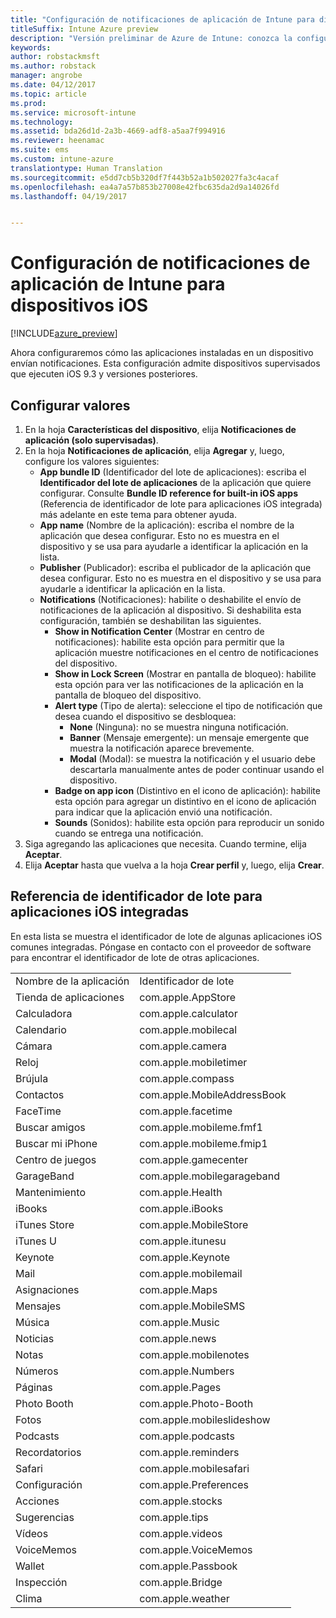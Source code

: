 ```yaml
---
title: "Configuración de notificaciones de aplicación de Intune para dispositivos iOS"
titleSuffix: Intune Azure preview
description: "Versión preliminar de Azure de Intune: conozca la configuración que puede usar para controlar las notificaciones de aplicaciones en dispositivos iOS."
keywords: 
author: robstackmsft
ms.author: robstack
manager: angrobe
ms.date: 04/12/2017
ms.topic: article
ms.prod: 
ms.service: microsoft-intune
ms.technology: 
ms.assetid: bda26d1d-2a3b-4669-adf8-a5aa7f994916
ms.reviewer: heenamac
ms.suite: ems
ms.custom: intune-azure
translationtype: Human Translation
ms.sourcegitcommit: e5dd7cb5b320df7f443b52a1b502027fa3c4acaf
ms.openlocfilehash: ea4a7a57b853b27008e42fbc635da2d9a14026fd
ms.lasthandoff: 04/19/2017


---
```


# <a name="intune-app-notifications-settings-for-ios-devices"></a>Configuración de notificaciones de aplicación de Intune para dispositivos iOS

[!INCLUDE[azure_preview](../includes/azure_preview.md)]

Ahora configuraremos cómo las aplicaciones instaladas en un dispositivo envían notificaciones. Esta configuración admite dispositivos supervisados que ejecuten iOS 9.3 y versiones posteriores.

## <a name="configure-settings"></a>Configurar valores

1. En la hoja **Características del dispositivo**, elija **Notificaciones de aplicación (solo supervisadas)**.
2. En la hoja **Notificaciones de aplicación**, elija **Agregar** y, luego, configure los valores siguientes:
    - **App bundle ID** (Identificador del lote de aplicaciones): escriba el **Identificador del lote de aplicaciones** de la aplicación que quiere configurar. Consulte **Bundle ID reference for built-in iOS apps** (Referencia de identificador de lote para aplicaciones iOS integrada) más adelante en este tema para obtener ayuda.
    - **App name** (Nombre de la aplicación): escriba el nombre de la aplicación que desea configurar. Esto no es muestra en el dispositivo y se usa para ayudarle a identificar la aplicación en la lista.
    - **Publisher** (Publicador): escriba el publicador de la aplicación que desea configurar. Esto no es muestra en el dispositivo y se usa para ayudarle a identificar la aplicación en la lista.
    - **Notifications** (Notificaciones): habilite o deshabilite el envío de notificaciones de la aplicación al dispositivo. Si deshabilita esta configuración, también se deshabilitan las siguientes.
        - **Show in Notification Center** (Mostrar en centro de notificaciones): habilite esta opción para permitir que la aplicación muestre notificaciones en el centro de notificaciones del dispositivo.
        - **Show in Lock Screen** (Mostrar en pantalla de bloqueo): habilite esta opción para ver las notificaciones de la aplicación en la pantalla de bloqueo del dispositivo.
        - **Alert type** (Tipo de alerta): seleccione el tipo de notificación que desea cuando el dispositivo se desbloquea:
            - **None** (Ninguna): no se muestra ninguna notificación.
            - **Banner** (Mensaje emergente): un mensaje emergente que muestra la notificación aparece brevemente.
            - **Modal** (Modal): se muestra la notificación y el usuario debe descartarla manualmente antes de poder continuar usando el dispositivo.
        - **Badge on app icon** (Distintivo en el icono de aplicación): habilite esta opción para agregar un distintivo en el icono de aplicación para indicar que la aplicación envió una notificación.
        - **Sounds** (Sonidos): habilite esta opción para reproducir un sonido cuando se entrega una notificación.
3. Siga agregando las aplicaciones que necesita. Cuando termine, elija **Aceptar**.
4. Elija **Aceptar** hasta que vuelva a la hoja **Crear perfil** y, luego, elija **Crear**. 


## <a name="bundle-id-reference-for-built-in-ios-apps"></a>Referencia de identificador de lote para aplicaciones iOS integradas

En esta lista se muestra el identificador de lote de algunas aplicaciones iOS comunes integradas. Póngase en contacto con el proveedor de software para encontrar el identificador de lote de otras aplicaciones. 

|||
|-|-|
|Nombre de la aplicación|Identificador de lote|
|Tienda de aplicaciones|com.apple.AppStore|
|Calculadora|com.apple.calculator|
|Calendario|com.apple.mobilecal|
|Cámara|com.apple.camera|
|Reloj|com.apple.mobiletimer|
|Brújula|com.apple.compass|
|Contactos|com.apple.MobileAddressBook|
|FaceTime|com.apple.facetime|
|Buscar amigos|com.apple.mobileme.fmf1|
|Buscar mi iPhone|com.apple.mobileme.fmip1|
|Centro de juegos|com.apple.gamecenter|
|GarageBand|com.apple.mobilegarageband|
|Mantenimiento|com.apple.Health|
|iBooks|com.apple.iBooks|
|iTunes Store|com.apple.MobileStore|
|iTunes U|com.apple.itunesu|
|Keynote|com.apple.Keynote|
|Mail|com.apple.mobilemail|
|Asignaciones|com.apple.Maps|
|Mensajes|com.apple.MobileSMS|
|Música|com.apple.Music|
|Noticias|com.apple.news|
|Notas|com.apple.mobilenotes|
|Números|com.apple.Numbers|
|Páginas|com.apple.Pages|
|Photo Booth|com.apple.Photo-Booth|
|Fotos|com.apple.mobileslideshow|
|Podcasts|com.apple.podcasts|
|Recordatorios|com.apple.reminders|
|Safari|com.apple.mobilesafari|
|Configuración|com.apple.Preferences|
|Acciones|com.apple.stocks|
|Sugerencias|com.apple.tips|
|Vídeos|com.apple.videos|
|VoiceMemos|com.apple.VoiceMemos|
|Wallet|com.apple.Passbook|
|Inspección|com.apple.Bridge|
|Clima|com.apple.weather|
